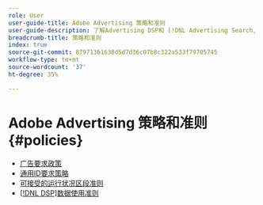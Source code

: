 ```yaml
---
role: User
user-guide-title: Adobe Advertising 策略和准则
user-guide-description: 了解Advertising DSP和 [!DNL Advertising Search, Social, & Commerce]的策略和指南。
breadcrumb-title: 策略和准则
index: true
source-git-commit: 87971361638d5d7d36c07b8c322a533f79705745
workflow-type: tm+mt
source-wordcount: '37'
ht-degree: 35%

---
```



# Adobe Advertising 策略和准则 {#policies}

+ [广告要求政策](/help/policies/ad-requirements-policy.md)
+ [通用ID要求策略](/help/policies/universal-id-policy.md)
+ [可接受的运行状况区段准则](/help/policies/health-segment-guidelines.md)
+ [[!DNL DSP]数据使用准则](/help/policies/data-usage-guidelines.md)
